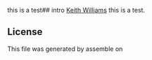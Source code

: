 this is a test## intro
[Keith Williams](http://yourURL.com)
this is a test.

## License

This file was generated by assemble on 